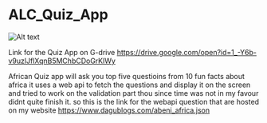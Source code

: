 # ALC_Quiz_App
![Alt text](https://github.com/AbetiAbebe/ALC_Quiz_App/Screenshot_1530479375.png?raw=true "Optional Title")


Link for the Quiz App on G-drive
https://drive.google.com/open?id=1_-Y6b-v9uzlJflXqnB5MChbCDoGrKlWy

African Quiz app will ask you top five questioins from 10 fun facts about africa 
it uses a web api to fetch the questions and display it on the screen and tried to work on the validation part thou since time was not in my favour didnt quite finish it.
so this is the link for the webapi question that are hosted on my website
https://www.dagublogs.com/abeni_africa.json


